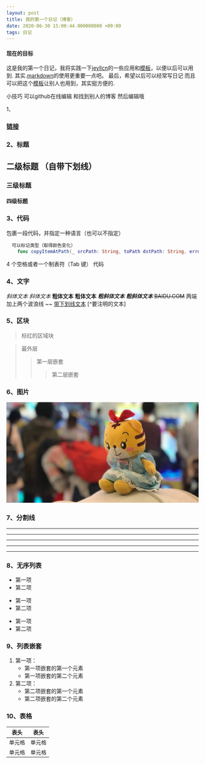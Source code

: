 ```yaml
---
layout: post
title: 我的第一个日记（博客）
date: 2020-06-30 15:00:44.000000000 +09:00
tags: 日记
---
```

#### 现在的目标  
这是我的第一个日记，我将实践一下[jeyllcn](http://jekyllcn.com/docs/posts/)的一些应用和[模板](http://jekyllcn.com/docs/templates/)，以便以后可以用到.
其实.[markdown](https://www.runoob.com/markdown/md-tutorial.html)的使用更重要一点吧。
最后，希望以后可以经常写日记 而且可以把这个[模板](https://github.com/messliyan/messliyan.github.io)让别人也用到，其实挺方便的.

小技巧 可以github在线编辑 和找到别人的博客 然后编辑哦

1、
### [链接](https://www.runoob.com/markdown/md-tutorial.html)

### 2、标题
## 二级标题 （自带下划线） 

### 三级标题 

#### 四级标题 


 

### 3、代码
 包裹一段代码，并指定一种语言（也可以不指定）
```swift 
  可以标记类型（取得颜色变化）
    func copyItemAtPath(_ srcPath: String, toPath dstPath: String, error: NSErrorPointer)
```
4 个空格或者一个制表符（Tab 键）
 代码
  


### 4、文字
*斜体文本*
_斜体文本_
**粗体文本**
__粗体文本__
***粗斜体文本***
___粗斜体文本___ 
~~BAIDU.COM~~ 两端加上两个波浪线 ~~
<u>带下划线文本</u>
[^要注明的文本]

### 5、区块
>标红的区域块

> 最外层
> > 第一层嵌套
> > > 第二层嵌套

### 6、图片

![图片](/assets/images/2020/2019-final.jpg)

### 7、分割线
***

* * *

*****

- - -

----------

### 8、无序列表
* 第一项
* 第二项

+ 第一项
+ 第二项

- 第一项
- 第二项

### 9、列表嵌套
1. 第一项：
    - 第一项嵌套的第一个元素
    - 第一项嵌套的第二个元素
2. 第二项：
    - 第二项嵌套的第一个元素
    - 第二项嵌套的第二个元素
### 10、表格

|  表头   | 表头  |
|  ----  | ----  |
| 单元格  | 单元格 |
| 单元格  | 单元格 |

